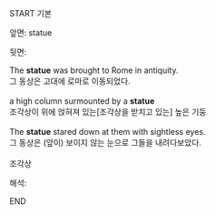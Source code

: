 START
기본

앞면:
statue


뒷면:
<div>The <strong>statue</strong> was brought to Rome in antiquity. </div><div><div>그 동상은 고대에 로마로 이동되었다.</div></div><div><br></div><div><div>a high column surmounted by a <strong>statue</strong> </div><div><div>조각상이 위에 얹혀져 있는[조각상을 받치고 있는] 높은 기둥</div></div></div><div><br></div><div><div>The <strong>statue</strong> stared down at them with sightless eyes. </div><div><div>그 동상은 (앞이) 보이지 않는 눈으로 그들을 내려다보았다.</div></div></div><div><br></div><div>조각상</div>


해석:
<!--ID: 1746614454750-->
END